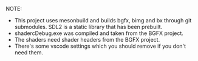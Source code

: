 NOTE:

* This project uses mesonbuild and builds bgfx, bimg and bx through git submodules. SDL2 is a static library that has been prebuilt.
* shadercDebug.exe was compiled and taken from the BGFX project.
* The shaders need shader headers from the BGFX project.
* There's some vscode settings which you should remove if you don't need them.